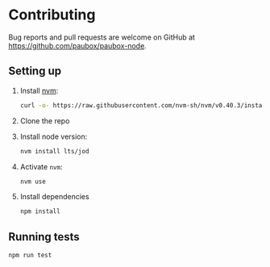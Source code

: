 # Contributing

Bug reports and pull requests are welcome on GitHub at <https://github.com/paubox/paubox-node>.

## Setting up

1. Install [nvm](https://github.com/nvm-sh/nvm):

    ```sh
    curl -o- https://raw.githubusercontent.com/nvm-sh/nvm/v0.40.3/install.sh | bash
    ```

2. Clone the repo
3. Install node version:

   ```sh
   nvm install lts/jod
   ```

4. Activate `nvm`:

   ```sh
   nvm use
   ```

5. Install dependencies

   ```sh
   npm install
   ```

## Running tests

```sh
npm run test
```
